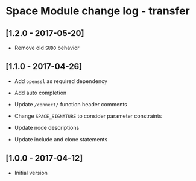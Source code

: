 # Space Module change log - transfer

## [1.2.0 - 2017-05-20]

- Remove old `SUDO` behavior


## [1.1.0 - 2017-04-26]

+ Add `openssl` as required dependency

+ Add auto completion

* Update `/connect/` function header comments

* Change `SPACE_SIGNATURE` to consider parameter constraints

* Update node descriptions

* Update include and clone statements


## [1.0.0 - 2017-04-12]

+ Initial version
